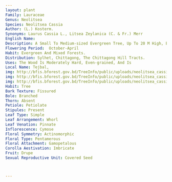```yaml
---
layout: plant
Family: Lauraceae
Genus: Neolitsea
Species: Neolitsea Cassia
Author: (L.) Kosterm.
Synonyms: Laurus Cassia L., Litsea Zeylanica (C. & Fr.) Merr
English Name: 
Description: A Small To Medium-sized Evergreen Tree, Up To 20 M High, Bark Greyish-brown, Warty, Young Shoots Silky. Leaves Alternate, 7-15 Ã— 3.5-5.0 Cm, Elliptic Or Elliptic-lanceolate, Apex Acuminate, Base Cuneate, Coriaceous, Glabrous, Strongly Sub-triplinerved At The Base, Lateral Nerves 2-4 On Either Half, Gradually Becoming Obscure Towards The Apex, Nerves Impressed Above, Raised And Prominent Beneath, Petioles 1.2-3.0 Cm Long. Inflorescence In 4-5 Flowerd Heads In Almost Sessile Clusters. Flowers Yellow Or Greyish-yellow, 0.2-0.4 Cm Long, Perianth Silky, Segments 4-5. Fruits Ovoid-oblong, 0.7-1.0 Cm Long, Perianth Tube Small, Obscurely Cuneate, C 0.2 Cm Across, Pedicels Elongated In Fruits.
Flowering Period:  October-April
Habit: Evergreen And Mixed Forests.
Distribution: Sylhet, Chittagong, The Chittagong Hill Tracts.
Uses: The Wood Is Moderately Hard, Even-grained, And Is 
Local Name: Tejbal, 
img: http://bfis.bforest.gov.bd/TreeInfo/public/uploads/neolitsea_cassia.jpg
img: http://bfis.bforest.gov.bd/TreeInfo/public/uploads/neolitsea_cassia1.jpg
img: http://bfis.bforest.gov.bd/TreeInfo/public/uploads/neolitsea_cassia3.jpg
Habit: Tree
Bark Texture: Fissured
Bole: Branched
Thorn: Absent
Petiole: Petiolate
Stipules: Present
Leaf Type: Simple
Leaf Arrangement: Whorl
Leaf Venation: Pinnate
Inflorescence: Cymose
Floral Symmetry: Actinomorphic
Floral Type: Pentamerous
Floral Attachment: Gamopetalous
Corolla Aestivation: Imbricate
Fruit: Drupe
Sexual Reproductive Unit: Covered Seed



---
```


